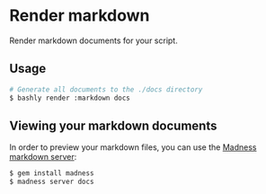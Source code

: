 # Render markdown

Render markdown documents for your script.

## Usage

```bash
# Generate all documents to the ./docs directory
$ bashly render :markdown docs
```

## Viewing your markdown documents

In order to preview your markdown files, you can use the
[Madness markdown server](https://madness.dannyb.co/):

```bash
$ gem install madness
$ madness server docs
```
